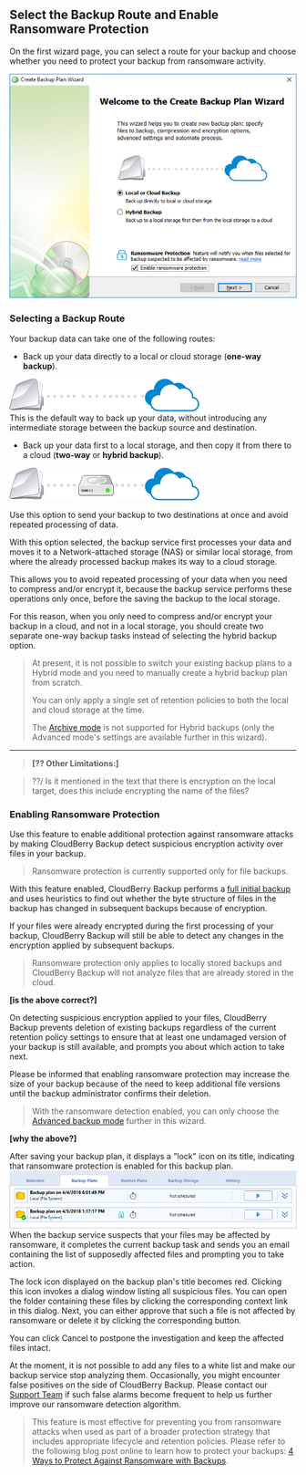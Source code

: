 ## Select the Backup Route and Enable Ransomware Protection

On the first wizard page, you can select a route for your backup and choose whether you need to protect your backup from ransomware activity.

![](/assets/backup-wizard-welcome-page-hybrid-local-cloud-ransomware.png)

### Selecting a Backup Route

Your backup data can take one of the following routes:

* Back up your data directly to a local or cloud storage \(**one-way backup**\).

![](/assets/icon-local-to-cloud.png)  
This is the default way to back up your data, without introducing any intermediate storage between the backup source and destination.

* Back up your data first to a local storage, and then copy it from there to a cloud \(**two-way** or **hybrid backup**\).

![](/assets/icon-hybrid-backup.png)

Use this option to send your backup to two destinations at once and avoid repeated processing of data.

With this option selected, the backup service first processes your data and moves it to a Network-attached storage \(NAS\) or similar local storage, from where the already processed backup makes its way to a cloud storage.

This allows you to avoid repeated processing of your data when you need to compress and/or encrypt it, because the backup service performs these operations only once, before the saving the backup to the local storage.

For this reason, when you only need to compress and/or encrypt your backup in a cloud, and not in a local storage, you should create two separate one-way backup tasks instead of selecting the hybrid backup option.

> At present, it is not possible to switch your existing backup plans to a Hybrid mode and you need to manually create a hybrid backup plan from scratch.
>
> You can only apply a single set of retention policies to both the local and cloud storage at the time.
>
> The [Archive mode](/concepts/backup-wizard/backup-filesfolders/shared-select-the-backup-mode.md) is not supported for Hybrid backups \(only the Advanced mode's settings are available further in this wizard\).

---

> **\[?? Other Limitations:\]**

> ??/ Is it mentioned in the text that there is encryption on the local target, does this include encrypting the name of the files?

### Enabling Ransomware Protection

Use this feature to enable additional protection against ransomware attacks by making CloudBerry Backup detect suspicious encryption activity over files in your backup.

> Ransomware protection is currently supported only for file backups.

With this feature enabled, CloudBerry Backup performs a [full initial backup](https://www.cloudberrylab.com/blog/block-level-backup-and-full-backup-explained/) and uses heuristics to find out whether the byte structure of files in the backup has changed in subsequent backups because of encryption.

If your files were already encrypted during the first processing of your backup, CloudBerry Backup will still be able to detect any changes in the encryption applied by subsequent backups.

> Ransomware protection only applies to locally stored backups and CloudBerry Backup will not analyze files that are already stored in the cloud.

**\[is the above correct?\]**

On detecting suspicious encryption applied to your files, CloudBerry Backup prevents deletion of existing backups regardless of the current retention policy settings to ensure that at least one undamaged version of your backup is still available, and prompts you about which action to take next.

Please be informed that enabling ransomware protection may increase the size of your backup because of the need to keep additional file versions until the backup administrator confirms their deletion.

> With the ransomware detection enabled, you can only choose the [Advanced backup mode](/concepts/backup-wizard/backup-filesfolders/shared-select-the-backup-mode.md) further in this wizard.

**\[why the above?\]**

After saving your backup plan, it displays a "lock" icon on its title, indicating that ransomware protection is enabled for this backup plan.![](/assets/backup-plans-ransomware-protection-lock-icon.png)When the backup service suspects that your files may be affected by ransomware, it completes the current backup task and sends you an email containing the list of supposedly affected files and prompting you to take action.

The lock icon displayed on the backup plan's title becomes red. Clicking this icon invokes a dialog window listing all suspicious files. You can open the folder containing these files by clicking the corresponding context link in this dialog. Next, you can either approve that such a file is not affected by ransomware or delete it by clicking the corresponding button.

You can click Cancel to postpone the investigation and keep the affected files intact.

At the moment, it is not possible to add any files to a white list and make our backup service stop analyzing them. Occasionally, you might encounter false positives on the side of CloudBerry Backup. Please contact our [Support Team](https://www.cloudberrylab.com/support.aspx) if such false alarms become frequent to help us further improve our ransomware detection algorithm.

> This feature is most effective for preventing you from ransomware attacks when used as part of a broader protection strategy that includes appropriate lifecycle and retention policies. Please refer to the following blog post online to learn how to protect your backups: [4 Ways to Protect Against Ransomware with Backups](https://www.cloudberrylab.com/blog/how-ransomware-works/).



